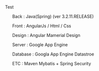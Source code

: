 
Test 
<ul>
    <p>Back : Java(Spring) (ver 3.2.11.RELEASE)</p>
		<p>Front : AngularJs / Html / Css</p>
		<p>Design : Angular Mamerial Design</p>
		<p>Server : Google App Engine</p>
		<p>Database : Googla App Engine Datastroe</p>
		<p>ETC : Maven Mybatis + Spring Security</p>
</ul>                        
